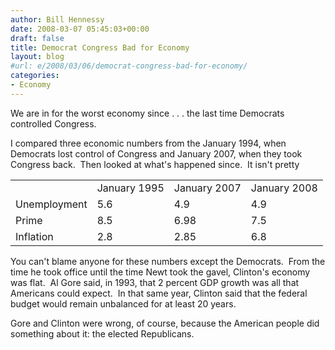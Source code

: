 ```yaml
---
author: Bill Hennessy
date: 2008-03-07 05:45:03+00:00
draft: false
title: Democrat Congress Bad for Economy
layout: blog
#url: e/2008/03/06/democrat-congress-bad-for-economy/
categories:
- Economy
---
```


We are in for the worst economy since . . . the last time Democrats controlled Congress.

I compared three economic numbers from the January 1994, when Democrats lost control of Congress and January 2007, when they took Congress back.  Then looked at what's happened since.  It isn't pretty
<table >
<tr >

<td > 
</td>

<td >January 1995
</td>

<td >January 2007
</td>

<td >January 2008
</td>
</tr>
<tr >

<td >Unemployment
</td>

<td >5.6
</td>

<td >4.9
</td>

<td >4.9
</td>
</tr>
<tr >

<td >Prime
</td>

<td >8.5
</td>

<td >6.98
</td>

<td >7.5
</td>
</tr>
<tr >

<td >Inflation
</td>

<td >2.8
</td>

<td >2.85
</td>

<td >6.8
</td>
</tr>
</table>
You can't blame anyone for these numbers except the Democrats.  From the time he took office until the time Newt took the gavel, Clinton's economy was flat.  Al Gore said, in 1993, that 2 percent GDP growth was all that Americans could expect.  In that same year, Clinton said that the federal budget would remain unbalanced for at least 20 years.

Gore and Clinton were wrong, of course, because the American people did something about it: the elected Republicans.

